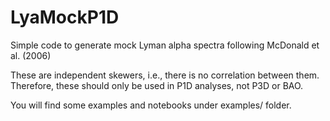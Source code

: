 # LyaMockP1D
Simple code to generate mock Lyman alpha spectra following 
McDonald et al. (2006)

These are independent skewers, i.e., there is no correlation between them.
Therefore, these should only be used in P1D analyses, not P3D or BAO.

You will find some examples and notebooks under examples/ folder.
